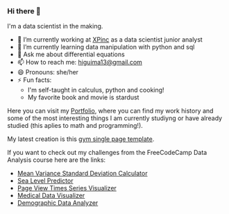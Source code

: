 ### Hi there 👋
I'm a data scientist in the making. 

- 🔭 I’m currently working at [XPinc](https://www.linkedin.com/company/xp-inc/mycompany/) as a data scientist junior analyst
- 🌱 I’m currently learning data manipulation with python and sql
- 💬 Ask me about differential equations
- 📫 How to reach me: higuima13@gmail.com
- 😄 Pronouns: she/her
- ⚡ Fun facts: 
    - I'm self-taught in calculus, python and cooking!
    - My favorite book and movie is stardust

Here you can visit my [Portfolio](https://higuima.github.io/higuima-portfolio/), where you can find my work history and some of the most interesting things I am currently studiyng or have already studied (this aplies to math and programming!). 

My latest creation is this [gym single page template](https://gym-typescript-1jd.pages.dev/).

If you want to check out my challenges from the FreeCodeCamp Data Analysis course here are the links:
- [Mean Variance Standard Deviation Calculator](https://github.com/higuima/boilerplate-mean-variance-standard-deviation-calculator)
- [Sea Level Predictor](https://github.com/higuima/boilerplate-sea-level-predictor)
- [Page View Times Series Visualizer](https://github.com/higuima/boilerplate-page-view-time-series-visualizer)
- [Medical Data Visualizer](https://github.com/higuima/boilerplate-medical-data-visualizer)
- [Demographic Data Analyzer](https://github.com/higuima/boilerplate-demographic-data-analyzer)
